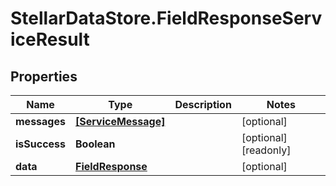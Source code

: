 # StellarDataStore.FieldResponseServiceResult

## Properties

Name | Type | Description | Notes
------------ | ------------- | ------------- | -------------
**messages** | [**[ServiceMessage]**](ServiceMessage.md) |  | [optional] 
**isSuccess** | **Boolean** |  | [optional] [readonly] 
**data** | [**FieldResponse**](FieldResponse.md) |  | [optional] 


